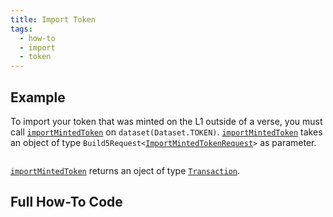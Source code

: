 ```yaml
---
title: Import Token
tags:
  - how-to
  - import
  - token
---
```


## Example

To import your token that was minted on the L1 outside of a verse, you must call [`importMintedToken`](../../reference-api/classes/TokenDataset.md#importmintedtoken) on `dataset(Dataset.TOKEN)`. [`importMintedToken`](../../reference-api/classes/TokenDataset.md#importmintedtoken) takes an object of type `Build5Request<`[`ImportMintedTokenRequest`](../../reference-api/interfaces/ImportMintedTokenRequest.md)`>` as parameter.

```tsx file=../../../../packages/sdk/examples/token/https/import.ts#L17-L32
```

[`importMintedToken`](../../reference-api/classes/TokenDataset.md#importmintedtoken) returns an oject of type [`Transaction`](../../reference-api/interfaces/Transaction.md).

## Full How-To Code

```tsx file=../../../../packages/sdk/examples/token/https/import.ts
```
